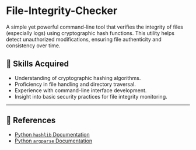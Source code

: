 # File-Integrity-Checker

A simple yet powerful command-line tool that verifies the integrity of files (especially logs) using cryptographic hash functions. This utility helps detect unauthorized modifications, ensuring file authenticity and consistency over time.

## 🧠 Skills Acquired

- Understanding of cryptographic hashing algorithms.
- Proficiency in file handling and directory traversal.
- Experience with command-line interface development.
- Insight into basic security practices for file integrity monitoring.

---

## 🔗 References

- [Python `hashlib` Documentation](https://docs.python.org/3/library/hashlib.html)
- [Python `argparse` Documentation](https://docs.python.org/3/library/argparse.html)